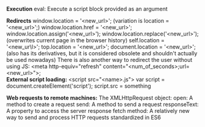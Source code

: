 **Execution**
eval: Execute a script block provided as an argument

**Redirects**
window.location = '\<new_url\>'; (variation is location =
'\<new_url\>';)
window.location.href = '\<new_url\>';
window.location.assign('<new_url>');
window.location.replace('<new_url>'); (overwrites
current page in the browser history)
self.location = '\<new_ur\l>';
top.location = '\<new_url\>';
document.location = '\<new_url\>'; (also has its derivatives,
but it is considered obsolete and shouldn't actually be used
nowadays)
There is also another way to redirect the user without using
JS: \<meta http-equiv="refresh"
content="\<num_of_seconds\>;url=\<new_url\>"\>;
\
**External script loading:**
\<script src="\<name\>.js"\>
var script = document.createElement('script');
script.src = something

**Web requests to remote machines:**
The XMLHttpRequest object:
open: A method to create a request
send: A method to send a request
responseText: A property to access the server response fetch method: A relatively new way to send and process HTTP requests standardized in ES6